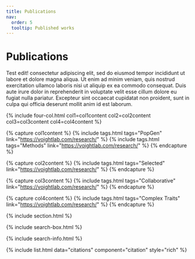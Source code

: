 ```yaml
---
title: Publications
nav:
  order: 5
  tooltip: Published works
---
```


# <i class="fa-solid fa-book-skull"></i>Publications

Test edit! consectetur adipiscing elit, sed do eiusmod tempor incididunt ut labore et dolore magna aliqua.
Ut enim ad minim veniam, quis nostrud exercitation ullamco laboris nisi ut aliquip ex ea commodo consequat.
Duis aute irure dolor in reprehenderit in voluptate velit esse cillum dolore eu fugiat nulla pariatur.
Excepteur sint occaecat cupidatat non proident, sunt in culpa qui officia deserunt mollit anim id est laborum.

{% include four-col.html col1=col1content col2=col2content col3=col3content col4=col4content %}

{% capture col1content %}
{%
  include tags.html
  tags="PopGen"
  link="https://voightlab.com/research/"
%}
{%
  include tags.html
  tags="Methods"
  link="https://voightlab.com/research/"
%}
{% endcapture %}

{% capture col2content %}
{%
  include tags.html
  tags="Selected"
  link="https://voightlab.com/research/"
%}
{% endcapture %}

{% capture col3content %}
{%
  include tags.html
  tags="Collaborative"
  link="https://voightlab.com/research/"
%}
{% endcapture %}

{% capture col4content %}
{%
  include tags.html
  tags="Complex Traits"
  link="https://voightlab.com/research/"
%}
{% endcapture %}


{% include section.html %}

{% include search-box.html %}

{% include search-info.html %}

{% include list.html data="citations" component="citation" style="rich" %}
